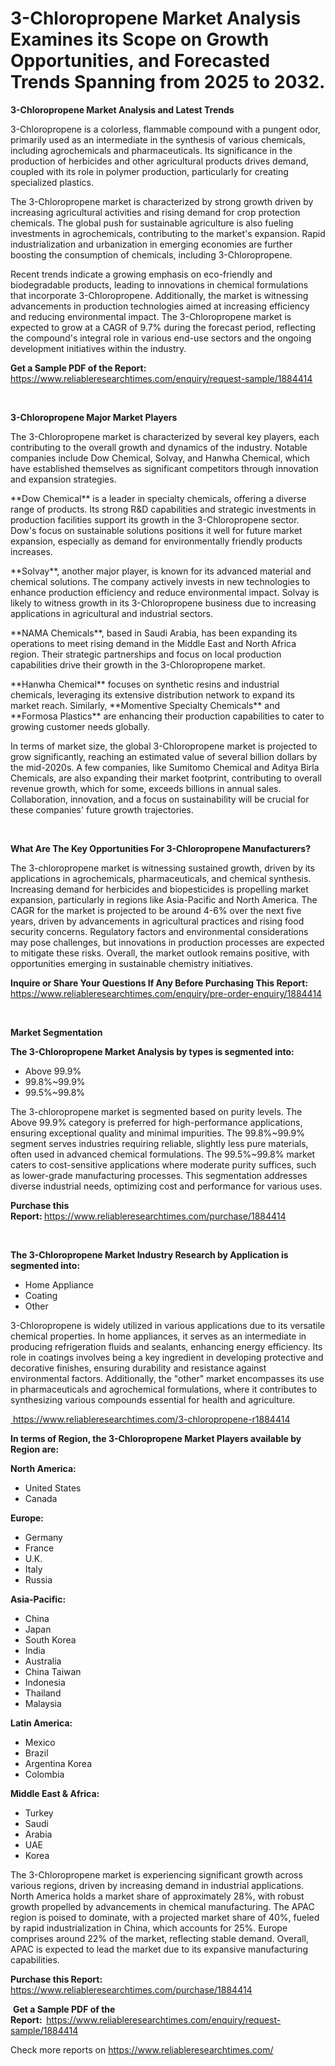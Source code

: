 <p><h1>3-Chloropropene Market Analysis Examines its Scope on Growth Opportunities, and Forecasted Trends Spanning from 2025 to 2032.</h1></p><p><strong>3-Chloropropene Market Analysis and Latest Trends</strong></p>
<p><p>3-Chloropropene is a colorless, flammable compound with a pungent odor, primarily used as an intermediate in the synthesis of various chemicals, including agrochemicals and pharmaceuticals. Its significance in the production of herbicides and other agricultural products drives demand, coupled with its role in polymer production, particularly for creating specialized plastics.</p><p>The 3-Chloropropene market is characterized by strong growth driven by increasing agricultural activities and rising demand for crop protection chemicals. The global push for sustainable agriculture is also fueling investments in agrochemicals, contributing to the market's expansion. Rapid industrialization and urbanization in emerging economies are further boosting the consumption of chemicals, including 3-Chloropropene.</p><p>Recent trends indicate a growing emphasis on eco-friendly and biodegradable products, leading to innovations in chemical formulations that incorporate 3-Chloropropene. Additionally, the market is witnessing advancements in production technologies aimed at increasing efficiency and reducing environmental impact. The 3-Chloropropene market is expected to grow at a CAGR of 9.7% during the forecast period, reflecting the compound's integral role in various end-use sectors and the ongoing development initiatives within the industry.</p></p>
<p><strong>Get a Sample PDF of the Report:&nbsp;</strong> <a href="https://www.reliableresearchtimes.com/enquiry/request-sample/1884414?utm_campaign=2033&utm_medium=2&utm_source=Github&utm_content=ia&utm_term=04022025&utm_id=3-chloropropene">https://www.reliableresearchtimes.com/enquiry/request-sample/1884414</a></p>
<p>&nbsp;</p>
<p><strong>3-Chloropropene Major Market Players</strong></p>
<p><p>The 3-Chloropropene market is characterized by several key players, each contributing to the overall growth and dynamics of the industry. Notable companies include Dow Chemical, Solvay, and Hanwha Chemical, which have established themselves as significant competitors through innovation and expansion strategies.</p><p>**Dow Chemical** is a leader in specialty chemicals, offering a diverse range of products. Its strong R&D capabilities and strategic investments in production facilities support its growth in the 3-Chloropropene sector. Dow's focus on sustainable solutions positions it well for future market expansion, especially as demand for environmentally friendly products increases.</p><p>**Solvay**, another major player, is known for its advanced material and chemical solutions. The company actively invests in new technologies to enhance production efficiency and reduce environmental impact. Solvay is likely to witness growth in its 3-Chloropropene business due to increasing applications in agricultural and industrial sectors.</p><p>**NAMA Chemicals**, based in Saudi Arabia, has been expanding its operations to meet rising demand in the Middle East and North Africa region. Their strategic partnerships and focus on local production capabilities drive their growth in the 3-Chloropropene market.</p><p>**Hanwha Chemical** focuses on synthetic resins and industrial chemicals, leveraging its extensive distribution network to expand its market reach. Similarly, **Momentive Specialty Chemicals** and **Formosa Plastics** are enhancing their production capabilities to cater to growing customer needs globally.</p><p>In terms of market size, the global 3-Chloropropene market is projected to grow significantly, reaching an estimated value of several billion dollars by the mid-2020s. A few companies, like Sumitomo Chemical and Aditya Birla Chemicals, are also expanding their market footprint, contributing to overall revenue growth, which for some, exceeds billions in annual sales. Collaboration, innovation, and a focus on sustainability will be crucial for these companies' future growth trajectories.</p></p>
<p>&nbsp;</p>
<p><strong>What Are The Key Opportunities For 3-Chloropropene Manufacturers?</strong></p>
<p><p>The 3-chloropropene market is witnessing sustained growth, driven by its applications in agrochemicals, pharmaceuticals, and chemical synthesis. Increasing demand for herbicides and biopesticides is propelling market expansion, particularly in regions like Asia-Pacific and North America. The CAGR for the market is projected to be around 4-6% over the next five years, driven by advancements in agricultural practices and rising food security concerns. Regulatory factors and environmental considerations may pose challenges, but innovations in production processes are expected to mitigate these risks. Overall, the market outlook remains positive, with opportunities emerging in sustainable chemistry initiatives.</p></p>
<p><strong>Inquire or Share Your Questions If Any Before Purchasing This Report:</strong> <a href="https://www.reliableresearchtimes.com/enquiry/pre-order-enquiry/1884414?utm_campaign=2033&utm_medium=2&utm_source=Github&utm_content=ia&utm_term=04022025&utm_id=3-chloropropene">https://www.reliableresearchtimes.com/enquiry/pre-order-enquiry/1884414</a></p>
<p>&nbsp;</p>
<p><strong>Market Segmentation</strong></p>
<p><strong>The 3-Chloropropene Market Analysis by types is segmented into:</strong></p>
<p><ul><li>Above 99.9%</li><li>99.8%~99.9%</li><li>99.5%~99.8%</li></ul></p>
<p><p>The 3-chloropropene market is segmented based on purity levels. The Above 99.9% category is preferred for high-performance applications, ensuring exceptional quality and minimal impurities. The 99.8%~99.9% segment serves industries requiring reliable, slightly less pure materials, often used in advanced chemical formulations. The 99.5%~99.8% market caters to cost-sensitive applications where moderate purity suffices, such as lower-grade manufacturing processes. This segmentation addresses diverse industrial needs, optimizing cost and performance for various uses.</p></p>
<p><strong>Purchase this Report:&nbsp;</strong><a href="https://www.reliableresearchtimes.com/purchase/1884414?utm_campaign=2033&utm_medium=2&utm_source=Github&utm_content=ia&utm_term=04022025&utm_id=3-chloropropene">https://www.reliableresearchtimes.com/purchase/1884414</a></p>
<p>&nbsp;</p>
<p><strong>The 3-Chloropropene Market Industry Research by Application is segmented into:</strong></p>
<p><ul><li>Home Appliance</li><li>Coating</li><li>Other</li></ul></p>
<p><p>3-Chloropropene is widely utilized in various applications due to its versatile chemical properties. In home appliances, it serves as an intermediate in producing refrigeration fluids and sealants, enhancing energy efficiency. Its role in coatings involves being a key ingredient in developing protective and decorative finishes, ensuring durability and resistance against environmental factors. Additionally, the "other" market encompasses its use in pharmaceuticals and agrochemical formulations, where it contributes to synthesizing various compounds essential for health and agriculture.</p></p>
<p><a href="https://www.reliableresearchtimes.com/3-chloropropene-r1884414?utm_campaign=2033&utm_medium=2&utm_source=Github&utm_content=ia&utm_term=04022025&utm_id=3-chloropropene">&nbsp;https://www.reliableresearchtimes.com/3-chloropropene-r1884414</a></p>
<p><strong>In terms of Region, the 3-Chloropropene Market Players available by Region are:</strong></p>
<p>
    <p> <strong> North America: </strong>
        <ul>
            <li>United States</li>
            <li>Canada</li>
        </ul>
        </p> 
    <p> <strong> Europe: </strong>
        <ul>
            <li>Germany</li>
            <li>France</li>
            <li>U.K.</li>
            <li>Italy</li>
            <li>Russia</li>
        </ul>
        </p> 
    <p> <strong> Asia-Pacific: </strong>
        <ul>
            <li>China</li>
            <li>Japan</li>
            <li>South Korea</li>
            <li>India</li>
            <li>Australia</li>
            <li>China Taiwan</li>
            <li>Indonesia</li>
            <li>Thailand</li>
            <li>Malaysia</li>
        </ul>
        </p> 
    <p> <strong> Latin America: </strong>
        <ul>
            <li>Mexico</li>
            <li>Brazil</li>
            <li>Argentina Korea</li>
            <li>Colombia</li>
        </ul>
        </p> 
    <p> <strong> Middle East & Africa: </strong>
        <ul>
            <li>Turkey</li>
            <li>Saudi</li>
            <li>Arabia</li>
            <li>UAE</li>
            <li>Korea</li>
        </ul>
    </p>
    </p>
<p><p>The 3-Chloropropene market is experiencing significant growth across various regions, driven by increasing demand in industrial applications. North America holds a market share of approximately 28%, with robust growth propelled by advancements in chemical manufacturing. The APAC region is poised to dominate, with a projected market share of 40%, fueled by rapid industrialization in China, which accounts for 25%. Europe comprises around 22% of the market, reflecting stable demand. Overall, APAC is expected to lead the market due to its expansive manufacturing capabilities.</p></p>
<p><strong>Purchase this Report: </strong><a href="https://www.reliableresearchtimes.com/purchase/1884414?utm_campaign=2033&utm_medium=2&utm_source=Github&utm_content=ia&utm_term=04022025&utm_id=3-chloropropene">https://www.reliableresearchtimes.com/purchase/1884414</a></p>
<p>&nbsp;<strong>Get a Sample PDF of the Report:&nbsp;&nbsp;</strong><a href="https://www.reliableresearchtimes.com/enquiry/request-sample/1884414?utm_campaign=2033&utm_medium=2&utm_source=Github&utm_content=ia&utm_term=04022025&utm_id=3-chloropropene">https://www.reliableresearchtimes.com/enquiry/request-sample/1884414</a></p>
<p><strong></strong></p>
<p>Check more reports on <a href="https://www.reliableresearchtimes.com/?utm_campaign=2033&utm_medium=2&utm_source=Github&utm_content=ia&utm_term=04022025&utm_id=3-chloropropene">https://www.reliableresearchtimes.com/</a></p>